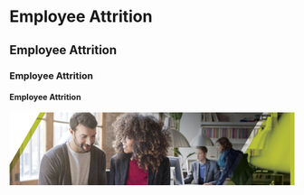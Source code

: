 # Employee Attrition
## Employee Attrition
### Employee Attrition
#### Employee Attrition
![image.png](images/HRTalent.png) 
